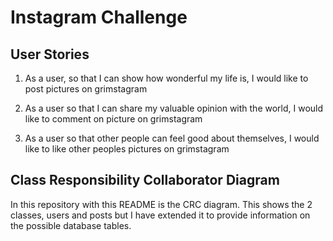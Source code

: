 Instagram Challenge
===================

## User Stories
1. As a user, so that I can show how wonderful my life is,
I would like to post pictures on grimstagram

2. As a user so that I can share my valuable opinion with the world,
I would like to comment on picture on grimstagram

3. As a user so that other people can feel good about themselves,
I would like to like other peoples pictures on grimstagram

## Class Responsibility Collaborator Diagram
In this repository with this README is the CRC diagram. 
This shows the 2 classes, users and posts but I have extended it to provide information on the possible database tables.


